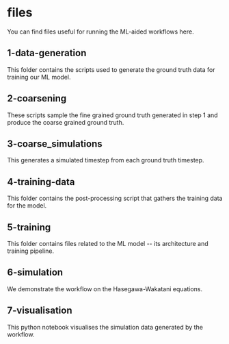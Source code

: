 # files
You can find files useful for running the ML-aided workflows here.

## 1-data-generation
This folder contains the scripts used to generate the ground truth data for training our ML model.

## 2-coarsening
These scripts sample the fine grained ground truth generated in step 1 and produce the coarse grained ground truth.

## 3-coarse_simulations
This generates a simulated timestep from each ground truth timestep.

## 4-training-data
This folder contains the post-processing script that gathers the training data for the model.

## 5-training
This folder contains files related to the ML model -- its architecture and training pipeline.

## 6-simulation
We demonstrate the workflow on the Hasegawa-Wakatani equations.

## 7-visualisation
This python notebook visualises the simulation data generated by the workflow.

